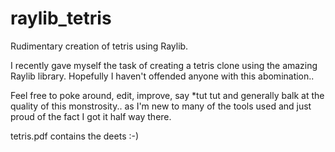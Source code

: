 # raylib_tetris
Rudimentary creation of tetris using Raylib.

I recently gave myself the task of creating a tetris clone using the amazing Raylib library. Hopefully I haven't offended anyone with this abomination..

Feel free to poke around, edit, improve, say *tut tut and generally balk at the quality of this monstrosity.. as I'm new to many of the tools used and just proud of the fact I got it half way there.

tetris.pdf contains the deets 
:-)
